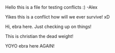 Hello this is a file for testing conflicts :) -Alex

Yikes this is a conflict how will we ever survive! xD

Hi, ebra here. Just checking up on things!

This is christian the dead weight!


YOYO ebra here AGAIN!
